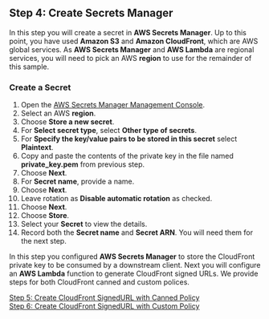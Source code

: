 ## Step 4: Create Secrets Manager

In this step you will create a secret in **AWS Secrets Manager**. Up to this point, you have used **Amazon S3** and **Amazon CloudFront**, which are AWS global services. As **AWS Secrets Manager** and **AWS Lambda** are regional services, you will need to pick an AWS **region** to use for the remainder of this sample.

### Create a Secret
1. Open the [AWS Secrets Manager Management Console](https://us-west-2.console.aws.amazon.com/secretsmanager).
2. Select an AWS **region**.
3. Choose **Store a new secret**.
4. For **Select secret type**, select **Other type of secrets**.
5. For **Specify the key/value pairs to be stored in this secret** select **Plaintext**.
6. Copy and paste the contents of the private key in the file named **private_key.pem** from previous step.
7. Choose **Next**.
8. For **Secret name**, provide a name.
9. Choose **Next**.
10. Leave rotation as **Disable automatic rotation** as checked.
11. Choose **Next**.
12. Choose **Store**.
13. Select your **Secret** to view the details.
13. Record both the **Secret name** and **Secret ARN**. You will need them for the next step.

In this step you configured **AWS Secrets Manager** to store the CloudFront private key to be consumed by a downstream client. Next you will configure an **AWS Lambda** function to generate CloudFront signed URLs. We provide steps for both CloudFront canned and custom polices.

[Step 5: Create CloudFront SignedURL with Canned Policy](../5-Create_CloudFront_SignedURL_Canned/README.md)  
[Step 6: Create CloudFront SignedURL with Custom Policy](../6-Create_CloudFront_SignedURL_Custom/README.md)

